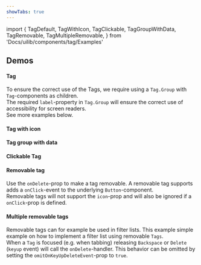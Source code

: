 ```yaml
---
showTabs: true
---
```


import {
TagDefault,
TagWithIcon,
TagClickable,
TagGroupWithData,
TagRemovable,
TagMultipleRemovable,
} from 'Docs/uilib/components/tag/Examples'

## Demos

#### Tag

To ensure the correct use of the Tags, we require using a `Tag.Group` with `Tag`-components as children. <br/>
The required `label`-property in `Tag.Group` will ensure the correct use of accessibility for screen readers. <br/>
See more examples below.

<TagDefault />

#### Tag with icon

<TagWithIcon />

#### Tag group with data

<TagGroupWithData />

#### Clickable Tag

<TagClickable />

#### Removable tag

Use the `onDelete`-prop to make a tag removable. A removable tag supports adds a `onClick`-event to the underlying `Button`-component. <br/>
Removable tags will not support the `icon`-prop and will also be ignored if a `onClick`-prop is defined.

<TagRemovable />

#### Multiple removable tags

Removable tags can for example be used in filter lists. This example simple example on how to implement a filter list using removable `Tags`.<br/> When a `Tag` is focused (e.g. when tabbing) releasing `Backspace` or `Delete` (`keyup` event) will call the `onDelete`-handler. This behavior can be omitted by setting the `omitOnKeyUpDeleteEvent`-prop to `true`.

<TagMultipleRemovable />
